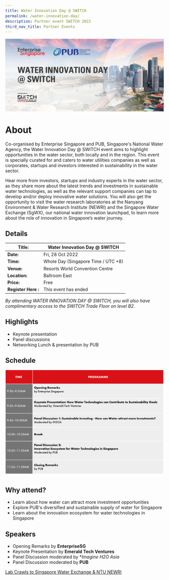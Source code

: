 ```yaml
---
title: Water Innovation Day @ SWITCH
permalink: /water-innovation-day/
description: Partner event SWITCH 2022
third_nav_title: Partner Events
---
```

![Water Innovation Day Partner Event SWITCH 2022](/images/water%20innovation%20day%20micepad%20header_switch%20lockup.png)
# **About**
Co-organised by Enterprise Singapore and PUB, Singapore's National Water Agency, the Water Innovation Day @ SWITCH event aims to highlight opportunities in the water sector, both locally and in the region. This event is specially curated for and caters to water utilities companies as well as corporates, startups and investors interested in sustainability in the water sector.

Hear more from investors, startups and industry experts in the water sector, as they share more about the latest trends and investments in sustainable water technologies, as well as the relevant support companies can tap to develop and/or deploy innovative water solutions. You will also get the opportunity to visit the water research laboratories at the Nanyang Environment & Water Research Institute (NEWRI) and the Singapore Water Exchange (SgWX), our national water innovation launchpad, to learn more about the role of innovation in Singapore’s water journey.

## **Details**

| **Title:** | **Water Innovation Day @ SWITCH** |
| -------- | -------- |
|**Date:** | Fri, 28 Oct 2022 |
| **Time:** | Whole Day (Singapore Time / UTC +8) |
|**Venue:** | Resorts World Convention Centre |
|**Location:** | Ballroom East |
|**Price:** | Free |
|**Register Here :** | This event has ended |

*By attending WATER INNOVATION DAY @ SWITCH, you will also have complimentary access to the SWITCH Trade Floor on level B2.*

## **Highlights**
* Keynote presentation 
* Panel discussions
* Networking Lunch & presentation by PUB

## **Schedule**
![Water Innovation Day Schedule](/images/water%20innovation%20schedule.png)

## **Why attend?**
* Learn about how water can attract more investment opportunities
* Explore PUB's diversified and sustainable supply of water for Singapore  
* Learn about the innovation ecosystem for water technologies in Singapore

## **Speakers**
* Opening Remarks by **EnterpriseSG**
* Keynote Presentation by **Emerald Tech Ventures**
* Panel Discussion moderated by **Imagine H2O Asia*
* Panel Discussion moderated by **PUB**

[Lab Crawls to Singapore Water Exchange & NTU NEWRI](https://www.switchsg.org/pub/)
